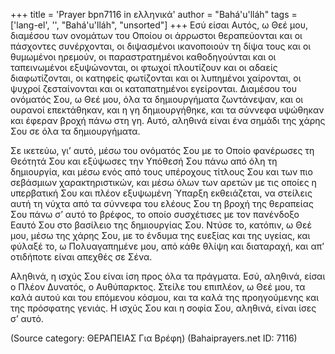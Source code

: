 +++
title = 'Prayer bpn7116 in ελληνικά'
author = "Bahá'u'lláh"
tags = ['lang-el', '', "Bahá'u'lláh", "unsorted"]
+++
Εσύ είσαι Αυτός, ω Θεέ µου, διαµέσου των ονοµάτων του Οποίου οι άρρωστοι θεραπεύονται και οι πάσχοντες συνέρχονται, οι διψασµένοι ικανοποιούν τη δίψα τους και οι θυµωµένοι ηρεµούν, οι παραστρατηµένοι καθοδηγούνται και οι ταπεινωµένοι εξυψώνονται, οι φτωχοί πλουτίζουν και οι αδαείς διαφωτίζονται, οι κατηφείς φωτίζονται και οι λυπηµένοι χαίρονται, οι ψυχροί ζεσταίνονται και οι καταπατηµένοι εγείρονται. ∆ιαµέσου του ονόµατός Σου, ω Θεέ µου, όλα τα δηµιουργήµατα ζωντάνεψαν, και οι ουρανοί επεκτάθηκαν, και η γη δηµιουργήθηκε, και τα σύννεφα υψώθηκαν και έφεραν βροχή πάνω στη γη. Αυτό, αληθινά είναι ένα σηµάδι της χάρης Σου σε όλα τα δηµιουργήµατα.

Σε ικετεύω, γι’ αυτό, µέσω του ονόµατός Σου µε το Οποίο φανέρωσες τη Θεότητά Σου και εξύψωσες την Υπόθεσή Σου πάνω από όλη τη δηµιουργία, και µέσω ενός από τους υπέροχους τίτλους Σου και των πιο σεβάσµιων χαρακτηριστικών, και µέσω όλων των αρετών µε τις οποίες η υπερβατική Σου και πλέον εξυψωµένη Ύπαρξη εκθειάζεται, να στείλεις αυτή τη νύχτα από τα σύννεφα του ελέους Σου τη βροχή της θεραπείας Σου πάνω σ’ αυτό το βρέφος, το οποίο συσχέτισες µε τον πανένδοξο Εαυτό Σου στο βασίλειο της δηµιουργίας Σου. Ντύσε το, κατόπιν, ω Θεέ µου, µέσω της χάρης Σου, µε το ένδυµα της ευεξίας και της υγείας, και φύλαξέ το, ω Πολυαγαπηµένε µου, από κάθε θλίψη και διαταραχή, και απ’ οτιδήποτε είναι απεχθές σε Σένα.

Αληθινά, η ισχύς Σου είναι ίση προς όλα τα πράγµατα. Εσύ, αληθινά, είσαι ο Πλέον ∆υνατός, ο Αυθύπαρκτος. Στείλε του επιπλέον, ω Θεέ µου, τα καλά αυτού και του επόµενου κόσµου, και τα καλά της προηγούµενης και της πρόσφατης γενιάς. Η ισχύς Σου και η σοφία Σου, αληθινά, είναι ίσες σ’ αυτό.

(Source category: ΘΕΡΑΠΕΙΑΣ Για Βρέφη)
(Bahaiprayers.net ID: 7116)
